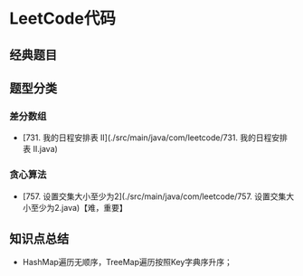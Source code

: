 # LeetCode代码
## 经典题目
## 题型分类
### 差分数组
* [731. 我的日程安排表 II](./src/main/java/com/leetcode/731. 我的日程安排表 II.java)

### 贪心算法
* [757. 设置交集大小至少为2](./src/main/java/com/leetcode/757. 设置交集大小至少为2.java)【难，重要】


## 知识点总结
* HashMap遍历无顺序，TreeMap遍历按照Key字典序升序；